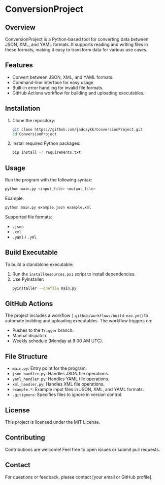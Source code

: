 # ConversionProject

## Overview
ConversionProject is a Python-based tool for converting data between JSON, XML, and YAML formats. It supports reading and writing files in these formats, making it easy to transform data for various use cases.

## Features
- Convert between JSON, XML, and YAML formats.
- Command-line interface for easy usage.
- Built-in error handling for invalid file formats.
- GitHub Actions workflow for building and uploading executables.

## Installation
1. Clone the repository:
    ```bash
    git clone https://github.com/jadczykk/ConversionProject.git
    cd ConversionProject
    ```
2. Install required Python packages:
    ```bash
    pip install -r requirements.txt
    ```

## Usage
Run the program with the following syntax:
```bash
python main.py <input_file> <output_file>
```
Example:
```bash
python main.py example.json example.xml
```

Supported file formats:
- `.json`
- `.xml`
- `.yaml` / `.yml`

## Build Executable
To build a standalone executable:
1. Run the `installResources.ps1` script to install dependencies.
2. Use PyInstaller:
    ```bash
    pyinstaller --onefile main.py
    ```

## GitHub Actions
The project includes a workflow (`.github/workflows/build-exe.yml`) to automate building and uploading executables. The workflow triggers on:
- Pushes to the `Trigger` branch.
- Manual dispatch.
- Weekly schedule (Monday at 8:00 AM UTC).

## File Structure
- `main.py`: Entry point for the program.
- `json_handler.py`: Handles JSON file operations.
- `yaml_handler.py`: Handles YAML file operations.
- `xml_handler.py`: Handles XML file operations.
- `example.*`: Example input files in JSON, XML, and YAML formats.
- `.gitignore`: Specifies files to ignore in version control.

## License
This project is licensed under the MIT License.

## Contributing
Contributions are welcome! Feel free to open issues or submit pull requests.

## Contact
For questions or feedback, please contact [your email or GitHub profile].
